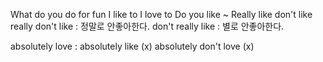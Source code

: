 
What do you do for fun
I like to
I love to
Do you like ~
Really like
don't like
really  don't like  : 정말로 안좋아한다.
don't really like : 별로 안좋아한다.

absolutely love : 
absolutely like (x) 
absolutely don't love (x)